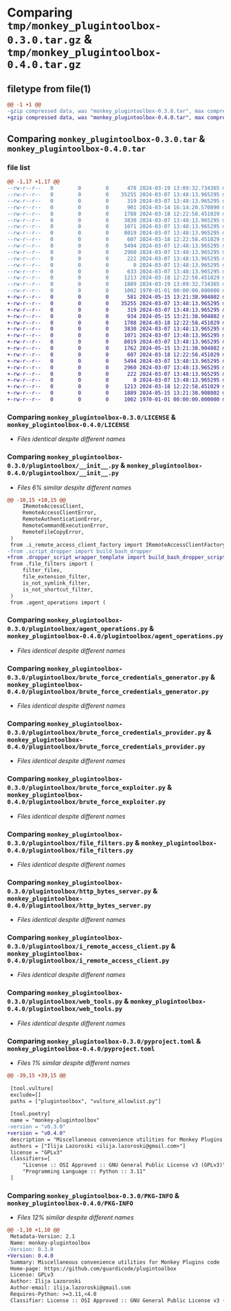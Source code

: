 # Comparing `tmp/monkey_plugintoolbox-0.3.0.tar.gz` & `tmp/monkey_plugintoolbox-0.4.0.tar.gz`

## filetype from file(1)

```diff
@@ -1 +1 @@
-gzip compressed data, was "monkey_plugintoolbox-0.3.0.tar", max compression
+gzip compressed data, was "monkey_plugintoolbox-0.4.0.tar", max compression
```

## Comparing `monkey_plugintoolbox-0.3.0.tar` & `monkey_plugintoolbox-0.4.0.tar`

### file list

```diff
@@ -1,17 +1,17 @@
--rw-r--r--   0        0        0      478 2024-03-19 13:09:32.734365 monkey_plugintoolbox-0.3.0/CHANGELOG.md
--rw-r--r--   0        0        0    35255 2024-03-07 13:48:13.965295 monkey_plugintoolbox-0.3.0/LICENSE
--rw-r--r--   0        0        0      319 2024-03-07 13:48:13.965295 monkey_plugintoolbox-0.3.0/README.md
--rw-r--r--   0        0        0      901 2024-03-14 16:14:20.570890 monkey_plugintoolbox-0.3.0/plugintoolbox/__init__.py
--rw-r--r--   0        0        0     1788 2024-03-18 12:22:58.451029 monkey_plugintoolbox-0.3.0/plugintoolbox/agent_operations.py
--rw-r--r--   0        0        0     3830 2024-03-07 13:48:13.965295 monkey_plugintoolbox-0.3.0/plugintoolbox/brute_force_credentials_generator.py
--rw-r--r--   0        0        0     1071 2024-03-07 13:48:13.965295 monkey_plugintoolbox-0.3.0/plugintoolbox/brute_force_credentials_provider.py
--rw-r--r--   0        0        0     8019 2024-03-07 13:48:13.965295 monkey_plugintoolbox-0.3.0/plugintoolbox/brute_force_exploiter.py
--rw-r--r--   0        0        0      607 2024-03-18 12:22:58.451029 monkey_plugintoolbox-0.3.0/plugintoolbox/file_filters.py
--rw-r--r--   0        0        0     5494 2024-03-07 13:48:13.965295 monkey_plugintoolbox-0.3.0/plugintoolbox/http_bytes_server.py
--rw-r--r--   0        0        0     2960 2024-03-07 13:48:13.965295 monkey_plugintoolbox-0.3.0/plugintoolbox/i_remote_access_client.py
--rw-r--r--   0        0        0      222 2024-03-07 13:48:13.965295 monkey_plugintoolbox-0.3.0/plugintoolbox/i_remote_access_client_factory.py
--rw-r--r--   0        0        0        0 2024-03-07 13:48:13.965295 monkey_plugintoolbox-0.3.0/plugintoolbox/py.typed
--rw-r--r--   0        0        0      633 2024-03-07 13:48:13.965295 monkey_plugintoolbox-0.3.0/plugintoolbox/script_dropper.py
--rw-r--r--   0        0        0     1213 2024-03-18 12:22:58.451029 monkey_plugintoolbox-0.3.0/plugintoolbox/web_tools.py
--rw-r--r--   0        0        0     1889 2024-03-19 13:09:32.734365 monkey_plugintoolbox-0.3.0/pyproject.toml
--rw-r--r--   0        0        0     1002 1970-01-01 00:00:00.000000 monkey_plugintoolbox-0.3.0/PKG-INFO
+-rw-r--r--   0        0        0      581 2024-05-15 13:21:38.904802 monkey_plugintoolbox-0.4.0/CHANGELOG.md
+-rw-r--r--   0        0        0    35255 2024-03-07 13:48:13.965295 monkey_plugintoolbox-0.4.0/LICENSE
+-rw-r--r--   0        0        0      319 2024-03-07 13:48:13.965295 monkey_plugintoolbox-0.4.0/README.md
+-rw-r--r--   0        0        0      934 2024-05-15 13:21:38.904802 monkey_plugintoolbox-0.4.0/plugintoolbox/__init__.py
+-rw-r--r--   0        0        0     1788 2024-03-18 12:22:58.451029 monkey_plugintoolbox-0.4.0/plugintoolbox/agent_operations.py
+-rw-r--r--   0        0        0     3830 2024-03-07 13:48:13.965295 monkey_plugintoolbox-0.4.0/plugintoolbox/brute_force_credentials_generator.py
+-rw-r--r--   0        0        0     1071 2024-03-07 13:48:13.965295 monkey_plugintoolbox-0.4.0/plugintoolbox/brute_force_credentials_provider.py
+-rw-r--r--   0        0        0     8019 2024-03-07 13:48:13.965295 monkey_plugintoolbox-0.4.0/plugintoolbox/brute_force_exploiter.py
+-rw-r--r--   0        0        0     1762 2024-05-15 13:21:38.904802 monkey_plugintoolbox-0.4.0/plugintoolbox/dropper_script_wrapper_template.py
+-rw-r--r--   0        0        0      607 2024-03-18 12:22:58.451029 monkey_plugintoolbox-0.4.0/plugintoolbox/file_filters.py
+-rw-r--r--   0        0        0     5494 2024-03-07 13:48:13.965295 monkey_plugintoolbox-0.4.0/plugintoolbox/http_bytes_server.py
+-rw-r--r--   0        0        0     2960 2024-03-07 13:48:13.965295 monkey_plugintoolbox-0.4.0/plugintoolbox/i_remote_access_client.py
+-rw-r--r--   0        0        0      222 2024-03-07 13:48:13.965295 monkey_plugintoolbox-0.4.0/plugintoolbox/i_remote_access_client_factory.py
+-rw-r--r--   0        0        0        0 2024-03-07 13:48:13.965295 monkey_plugintoolbox-0.4.0/plugintoolbox/py.typed
+-rw-r--r--   0        0        0     1213 2024-03-18 12:22:58.451029 monkey_plugintoolbox-0.4.0/plugintoolbox/web_tools.py
+-rw-r--r--   0        0        0     1889 2024-05-15 13:21:38.908802 monkey_plugintoolbox-0.4.0/pyproject.toml
+-rw-r--r--   0        0        0     1002 1970-01-01 00:00:00.000000 monkey_plugintoolbox-0.4.0/PKG-INFO
```

### Comparing `monkey_plugintoolbox-0.3.0/LICENSE` & `monkey_plugintoolbox-0.4.0/LICENSE`

 * *Files identical despite different names*

### Comparing `monkey_plugintoolbox-0.3.0/plugintoolbox/__init__.py` & `monkey_plugintoolbox-0.4.0/plugintoolbox/__init__.py`

 * *Files 6% similar despite different names*

```diff
@@ -10,15 +10,15 @@
     IRemoteAccessClient,
     RemoteAccessClientError,
     RemoteAuthenticationError,
     RemoteCommandExecutionError,
     RemoteFileCopyError,
 )
 from .i_remote_access_client_factory import IRemoteAccessClientFactory
-from .script_dropper import build_bash_dropper
+from .dropper_script_wrapper_template import build_bash_dropper_script_template
 from .file_filters import (
     filter_files,
     file_extension_filter,
     is_not_symlink_filter,
     is_not_shortcut_filter,
 )
 from .agent_operations import (
```

### Comparing `monkey_plugintoolbox-0.3.0/plugintoolbox/agent_operations.py` & `monkey_plugintoolbox-0.4.0/plugintoolbox/agent_operations.py`

 * *Files identical despite different names*

### Comparing `monkey_plugintoolbox-0.3.0/plugintoolbox/brute_force_credentials_generator.py` & `monkey_plugintoolbox-0.4.0/plugintoolbox/brute_force_credentials_generator.py`

 * *Files identical despite different names*

### Comparing `monkey_plugintoolbox-0.3.0/plugintoolbox/brute_force_credentials_provider.py` & `monkey_plugintoolbox-0.4.0/plugintoolbox/brute_force_credentials_provider.py`

 * *Files identical despite different names*

### Comparing `monkey_plugintoolbox-0.3.0/plugintoolbox/brute_force_exploiter.py` & `monkey_plugintoolbox-0.4.0/plugintoolbox/brute_force_exploiter.py`

 * *Files identical despite different names*

### Comparing `monkey_plugintoolbox-0.3.0/plugintoolbox/file_filters.py` & `monkey_plugintoolbox-0.4.0/plugintoolbox/file_filters.py`

 * *Files identical despite different names*

### Comparing `monkey_plugintoolbox-0.3.0/plugintoolbox/http_bytes_server.py` & `monkey_plugintoolbox-0.4.0/plugintoolbox/http_bytes_server.py`

 * *Files identical despite different names*

### Comparing `monkey_plugintoolbox-0.3.0/plugintoolbox/i_remote_access_client.py` & `monkey_plugintoolbox-0.4.0/plugintoolbox/i_remote_access_client.py`

 * *Files identical despite different names*

### Comparing `monkey_plugintoolbox-0.3.0/plugintoolbox/web_tools.py` & `monkey_plugintoolbox-0.4.0/plugintoolbox/web_tools.py`

 * *Files identical despite different names*

### Comparing `monkey_plugintoolbox-0.3.0/pyproject.toml` & `monkey_plugintoolbox-0.4.0/pyproject.toml`

 * *Files 1% similar despite different names*

```diff
@@ -39,15 +39,15 @@
 
 [tool.vulture]
 exclude=[]
 paths = ["plugintoolbox", "vulture_allowlist.py"]
 
 [tool.poetry]
 name = "monkey-plugintoolbox"
-version = "v0.3.0"
+version = "v0.4.0"
 description = "Miscellaneous convenience utilities for Monkey Plugins code"
 authors = ["Ilija Lazoroski <ilija.lazoroski@gmail.com>"]
 license = "GPLv3"
 classifiers=[
     "License :: OSI Approved :: GNU General Public License v3 (GPLv3)",
     "Programming Language :: Python :: 3.11"
 ]
```

### Comparing `monkey_plugintoolbox-0.3.0/PKG-INFO` & `monkey_plugintoolbox-0.4.0/PKG-INFO`

 * *Files 12% similar despite different names*

```diff
@@ -1,10 +1,10 @@
 Metadata-Version: 2.1
 Name: monkey-plugintoolbox
-Version: 0.3.0
+Version: 0.4.0
 Summary: Miscellaneous convenience utilities for Monkey Plugins code
 Home-page: https://github.com/guardicode/plugintoolbox
 License: GPLv3
 Author: Ilija Lazoroski
 Author-email: ilija.lazoroski@gmail.com
 Requires-Python: >=3.11,<4.0
 Classifier: License :: OSI Approved :: GNU General Public License v3 (GPLv3)
```

